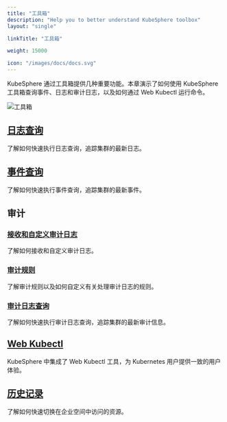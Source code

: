 ```yaml
---
title: "工具箱"
description: "Help you to better understand KubeSphere toolbox"
layout: "single"

linkTitle: "工具箱"

weight: 15000

icon: "/images/docs/docs.svg"
---
```


KubeSphere 通过工具箱提供几种重要功能。本章演示了如何使用 KubeSphere 工具箱查询事件、日志和审计日志，以及如何通过 Web Kubectl 运行命令。

![工具箱](/images/docs/zh-cn/toolbox/index/toolbox.PNG)

## [日志查询](../toolbox/log-query/)

了解如何快速执行日志查询，追踪集群的最新日志。

## [事件查询](../toolbox/events-query/)

了解如何快速执行事件查询，追踪集群的最新事件。

## 审计

### [接收和自定义审计日志](../toolbox/auditing/auditing-receive-customize/)

了解如何接收和自定义审计日志。

### [审计规则](../toolbox/auditing/auditing-rule/)

了解审计规则以及如何自定义有关处理审计日志的规则。

### [审计日志查询](../toolbox/auditing/auditing-query/)

了解如何快速执行审计日志查询，追踪集群的最新审计信息。

## [Web Kubectl](../toolbox/web-kubectl/)

KubeSphere 中集成了 Web Kubectl 工具，为 Kubernetes 用户提供一致的用户体验。

## [历史记录](../toolbox/history/)

了解如何快速切换在企业空间中访问的资源。
